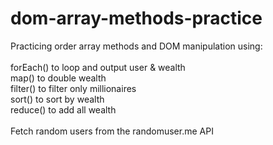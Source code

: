 # dom-array-methods-practice

Practicing order array methods and DOM manipulation using:<br>
<br>
forEach() to loop and output user & wealth<br>
map() to double wealth<br>
filter() to filter only millionaires<br>
sort() to sort by wealth<br>
reduce() to add all wealth<br>
<br>
Fetch random users from the randomuser.me API
